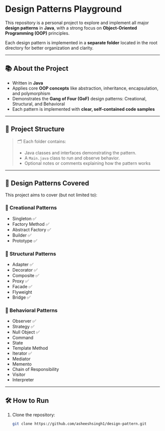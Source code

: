 # Design Patterns Playground

This repository is a personal project to explore and implement all major **design patterns** in **Java**, with a strong focus on **Object-Oriented Programming (OOP)** principles.

Each design pattern is implemented in a **separate folder** located in the root directory for better organization and clarity.

---

## 📚 About the Project

- Written in **Java**
- Applies core **OOP concepts** like abstraction, inheritance, encapsulation, and polymorphism
- Demonstrates the **Gang of Four (GoF)** design patterns: Creational, Structural, and Behavioral
- Each pattern is implemented with **clear, self-contained code samples**

---

## 📁 Project Structure


> 🗂 Each folder contains:
> - Java classes and interfaces demonstrating the pattern.
> - A `Main.java` class to run and observe behavior.
> - Optional notes or comments explaining how the pattern works

---

## 🧠 Design Patterns Covered

This project aims to cover (but not limited to):

### 📁 Creational Patterns
- Singleton ✅
- Factory Method ✅
- Abstract Factory ✅
- Builder ✅
- Prototype ✅

### 📁 Structural Patterns
- Adapter ✅
- Decorator ✅
- Composite ✅
- Proxy ✅
- Facade ✅
- Flyweight
- Bridge ✅

### 📁 Behavioral Patterns
- Observer ✅
- Strategy ✅
- Null Object ✅
- Command
- State
- Template Method
- Iterator ✅
- Mediator
- Memento
- Chain of Responsibility
- Visitor
- Interpreter

---

## 🛠 How to Run

1. Clone the repository:
   ```bash
   git clone https://github.com/asheeshsingh1/design-pattern.git
